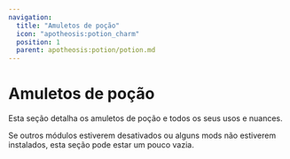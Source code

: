 ```yaml
---
navigation:
  title: "Amuletos de poção"
  icon: "apotheosis:potion_charm"
  position: 1
  parent: apotheosis:potion/potion.md
---
```


# Amuletos de poção

Esta seção detalha os <Color id="blue">amuletos de poção</Color> e todos os seus usos e nuances.

Se outros módulos estiverem desativados ou alguns mods não estiverem instalados, esta seção pode estar um pouco vazia.

<SubPages />